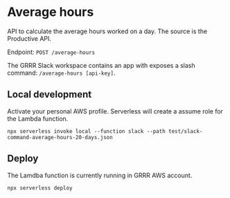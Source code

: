 # Average hours

API to calculate the average hours worked on a day. The source is the Productive API.

Endpoint: `POST /average-hours`

The GRRR Slack workspace contains an app with exposes a slash command: `/average-hours [api-key]`.

## Local development

Activate your personal AWS profile. Serverless will create a assume role for the Lambda function.

`npx serverless invoke local --function slack --path test/slack-command-average-hours-20-days.json`

## Deploy

The Lamdba function is currently running in GRRR AWS account.

`npx serverless deploy`
